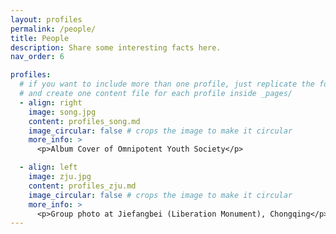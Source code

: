 ```yaml
---
layout: profiles
permalink: /people/
title: People
description: Share some interesting facts here.
nav_order: 6

profiles:
  # if you want to include more than one profile, just replicate the following block
  # and create one content file for each profile inside _pages/
  - align: right
    image: song.jpg
    content: profiles_song.md
    image_circular: false # crops the image to make it circular
    more_info: > 
      <p>Album Cover of Omnipotent Youth Society</p>

  - align: left
    image: zju.jpg
    content: profiles_zju.md
    image_circular: false # crops the image to make it circular
    more_info: >
      <p>Group photo at Jiefangbei (Liberation Monument), Chongqing</p>
---
```

